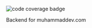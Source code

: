![code coverage badge](https://github.com/muhammadolammi/muhammaddevback/actions/workflows/ci.yml/badge.svg)


Backend for muhammaddev.com